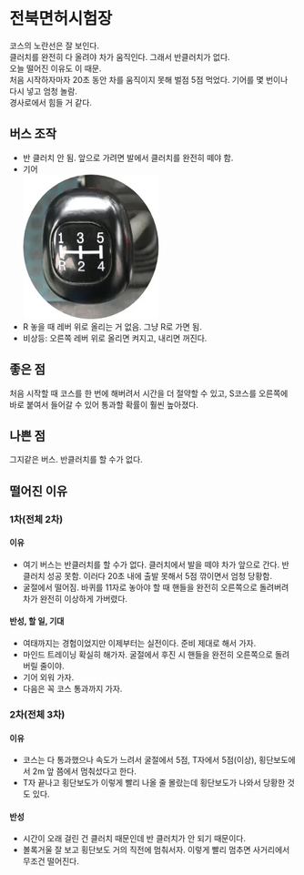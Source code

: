 # 전북면허시험장

코스의 노란선은 잘 보인다.  
클러치를 완전히 다 올려야 차가 움직인다. 그래서 반클러치가 없다.  
오늘 떨어진 이유도 이 때문.  
처음 시작하자마자 20초 동안 차를 움직이지 못해 벌점 5점 먹었다.  기어를 몇 번이나 다시 넣고 엄청 놀람.  
경사로에서 힘들 거 같다.

## 버스 조작
- 반 클러치 안 됨. 앞으로 가려면 발에서 클러치를 완전히 떼야 함.
- 기어  
![](img/20241219172025.png)
- R 놓을 때 레버 위로 올리는 거 없음. 그냥 R로 가면 됨.
- 비상등: 오른쪽 레버 위로 올리면 켜지고, 내리면 꺼진다.


## 좋은 점
처음 시작할 때 코스를 한 번에 해버려서 시간을 더 절약할 수 있고, S코스를 오른쪽에 바로 붙여서 들어갈 수 있어 통과할 확률이 훨씬 높아졌다.

## 나쁜 점
그지같은 버스. 반클러치를 할 수가 없다.

## 떨어진 이유
### 1차(전체 2차)
#### 이유
- 여기 버스는 반클러치를 할 수가 없다. 클러치에서 발을 떼야 차가 앞으로 간다. 반클러치 성공 못함. 이러다 20초 내에 출발 못해서 5점 깎이면서 엄청 당황함.
- 굴절에서 떨어짐. 바퀴를 11자로 놓아야 할 때 핸들을 완전히 오른쪽으로 돌려버려 차가 완전히 이상하게 가버렸다.

#### 반성, 할 일, 기대
- 여태까지는 경험이었지만 이제부터는 실전이다. 준비 제대로 해서 가자.
- 마인드 트레이닝 확실히 해가자. 굴절에서 후진 시 핸들을 완전히 오른쪽으로 돌려버릴 줄이야.
- 기어 외워 가자.
- 다음은 꼭 코스 통과까지 가자.

### 2차(전체 3차)

#### 이유
- 코스는 다 통과했으나 속도가 느려서 굴절에서 5점, T자에서 5점(이상), 횡단보도에서 2m 앞 쯤에서 멈춰섰다고 한다. 
- T자 끝나고 횡단보도가 이렇게 빨리 나올 줄 몰랐는데 횡단보도가 나와서 당황한 것도 있다. 

#### 반성
- 시간이 오래 걸린 건 클러치 때문인데 반 클러치가 안 되기 때문이다. 
- 볼록거울 잘 보고 횡단보도 거의 직전에 멈춰서자. 이렇게 빨리 멈추면 사거리에서 무조건 떨어진다.
